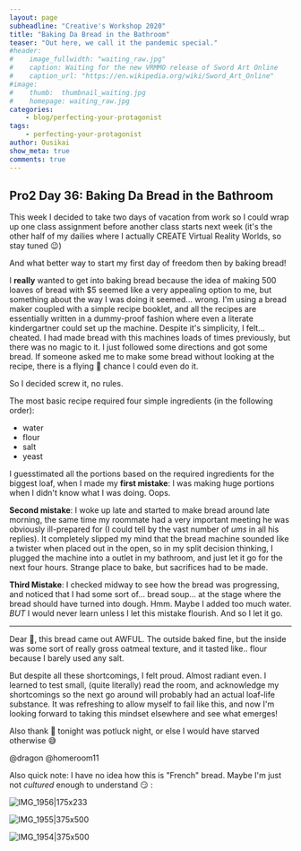 ```yaml
---
layout: page
subheadline: "Creative's Workshop 2020"
title: "Baking Da Bread in the Bathroom"
teaser: "Out here, we call it the pandemic special."
#header:
#    image_fullwidth: "waiting_raw.jpg"
#    caption: Waiting for the new VRMMO release of Sword Art Online
#    caption_url: "https://en.wikipedia.org/wiki/Sword_Art_Online"
#image:
#    thumb:  thumbnail_waiting.jpg
#    homepage: waiting_raw.jpg
categories:
    - blog/perfecting-your-protagonist
tags:
    - perfecting-your-protagonist
author: Ousikai
show_meta: true
comments: true
---
```

## Pro2 Day 36: Baking Da Bread in the Bathroom

This week I decided to take two days of vacation from work so I could wrap up one class assignment before another class starts next week (it's the other half of my dailies where I actually CREATE Virtual Reality Worlds, so stay tuned :wink:) 

And what better way to start my first day of freedom then by baking bread!

I **really** wanted to get into baking bread because the idea of making 500 loaves of bread with $5 seemed like a very appealing option to me, but something about the way I was doing it seemed... wrong. I'm using a bread maker coupled with a simple recipe booklet, and all the recipes are essentially written in a dummy-proof fashion where even a literate kindergartner could set up the machine. Despite it's simplicity, I felt... cheated. I had made bread with this machines loads of times previously, but there was no magic to it. I just followed some directions and got some bread. If someone asked me to make some bread without looking at the recipe, there is a flying :dolphin: chance I could even do it.  

So I decided screw it, no rules. 

The most basic recipe required four simple ingredients (in the following order):
* water
* flour 
* salt
* yeast

I guesstimated all the portions based on the required ingredients for the biggest loaf, when I made my **first mistake**: I was making huge portions when I didn't know what I was doing. Oops. 

**Second mistake**: I woke up late and started to make bread around late morning, the same time my roommate had a very important meeting he was obviously ill-prepared for (I could tell by the vast number of *ums* in all his replies). It completely slipped my mind that the bread machine sounded like a twister when placed out in the open, so in my split decision thinking, I plugged the machine into a outlet in my bathroom, and just let it go for the next four hours. Strange place to bake, but sacrifices had to be made. 

**Third Mistake**: I checked midway to see how the bread was progressing, and noticed that I had some sort of... bread soup... at the stage where the bread should have turned into dough. Hmm. Maybe I added too much water. *BUT* I would never learn unless I let this mistake flourish. And so I let it go.

---
Dear :dolphin:, this bread came out AWFUL. The outside baked fine, but the inside was some sort of really gross oatmeal texture, and it tasted like.. flour because I barely used any salt. 

But despite all these shortcomings, I felt proud. Almost radiant even. I learned to test small, (quite literally) read the room, and acknowledge my shortcomings so the next go around will probably had an actual loaf-life substance. It was refreshing to allow myself to fail like this, and now I'm looking forward to taking this mindset elsewhere and see what emerges!

Also thank :dolphin: tonight was potluck night, or else I would have starved otherwise :sweat_smile:

@dragon @homeroom11

Also quick note: I have no idea how this is "French" bread. Maybe I'm just not *cultured* enough to understand :smirk: : 

 ![IMG_1956|175x233](upload://nTBwduVuORE9mPyfJcbxfU9iUcy.jpeg)     

 ![IMG_1955|375x500](upload://53K3g8fAapCkNaZF7fcGl7NT7MP.jpeg)

![IMG_1954|375x500](upload://yDYKQETLkqnziMwOz7MFqk8lJFw.jpeg)